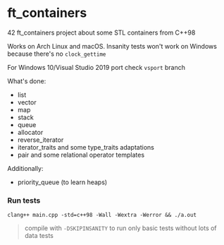 # ft_containers
42 ft_containers project about some STL containers from C++98

Works on Arch Linux and macOS. Insanity tests won't work on Windows because there's no `clock_gettime`

For Windows 10/Visual Studio 2019 port check `vsport` branch

What's done:
- list
- vector
- map
- stack
- queue
- allocator
- reverse_iterator
- iterator_traits and some type_traits adaptations
- pair and some relational operator templates

Additionally:
- priority_queue (to learn heaps)

### Run tests
```clang++ main.cpp -std=c++98 -Wall -Wextra -Werror && ./a.out```

> compile with `-DSKIPINSANITY` to run only basic tests without lots of data tests
